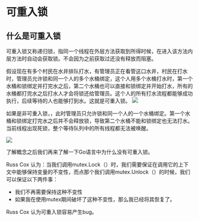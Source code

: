 #  可重入锁

## 什么是可重入锁

可重入锁又称递归锁，指同一个线程在外层方法获取到所得时候，在进入该方法内层方法时自动会获取锁。不会因为之前获取过还没有释放而阻塞。



假设现在有多个村民在水井排队打水，有管理员正在看管这口水井，村民在打水时，管理员允许锁和同一个人的多个水桶绑定，这个人用多个水桶打水时，第一个水桶和锁绑定并打完水之后，第二个水桶也可以直接和锁绑定并开始打水，所有的水桶都打完水之后打水人才会将锁还给管理员。这个人的所有打水流程都能够成功执行，后续等待的人也能够打到水。这就是可重入锁。
![](https://img-blog.csdnimg.cn/img_convert/f3139378641ec2ab1a119900befb2630.png)

如果是非可重入锁，，此时管理员只允许锁和同一个人的一个水桶绑定。第一个水桶和锁绑定打完水之后并不会释放锁，导致第二个水桶不能和锁绑定也无法打水。当前线程出现死锁，整个等待队列中的所有线程都无法被唤醒。

![](https://img-blog.csdnimg.cn/img_convert/8d868b5a7a0721953673f4aac168a473.png)

了解概念之后我们再来了解一下Go语言中为什么没有可重入锁。

Russ Cox 认为：当我们调用mutex.Lock（）时，我们需要保证在调用它的上下文中能够保持变量的不变性，而点那个我们调用mutex.Unlock（）的时候，我们可以保证以下两件事：

- 我们不再需要保持这种不变性
- 如果我在使用mutex期间破坏了这种不变性，那么我已经将其恢复了。

Russ Cox 认为可重入锁容易产生bug。